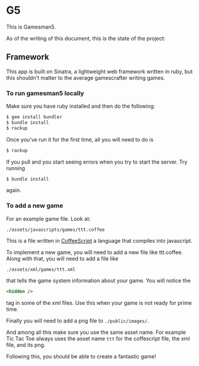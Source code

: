 G5
==

This is Gamesman5.

As of the writing of this document, this is the state of the project:

Framework
---------

This app is built on Sinatra, a lightweight web framework written in ruby, but
this shouldn't matter to the average gamescrafter writing games.

### To run gamesman5 locally

Make sure you have ruby installed and then do the following:
```bash
$ gem install bundler
$ bundle install
$ rackup
```
Once you've run it for the first time, all you will need to do is
```bash
$ rackup
```
If you pull and you start seeing errors when you try to start the server. Try running
```bash
$ bundle install
```
again. 

### To add a new game

For an example game file. Look at:
```
./assets/javascripts/games/ttt.coffee
```

This is a file written in [CoffeeScript](http://coffeescript.org/) a language that compiles into javascript.

To implement a new game, you will need to add a new file like ttt.coffee. Along with that, you will need to add
a file like
```
./assets/xml/games/ttt.xml
```
that tells the game system information about your game. You will notice the
```xml
<hidden />
```
tag in some of the xml files. Use this when your game is not ready for prime time.

Finally you will need to add a png file to `./public/images/`.

And among all this make sure you use the same asset name. For example Tic Tac Toe always uses the asset name `ttt` 
for the coffescript file, the xml file, and its png. 

Following this, you should be able to create a fantastic game!
